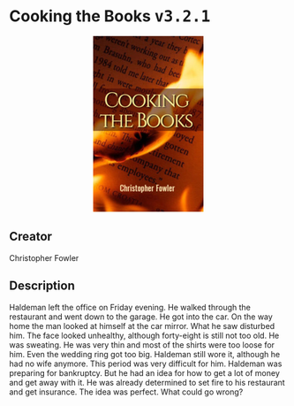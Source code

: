 
# Cooking the Books <kbd>v3.2.1</kbd>

<center>
  <img src="./cover-1024.jpg"/>
</center>

## Creator
Christopher Fowler

## Description
Haldeman left the office on Friday evening. He walked through the restaurant and went down to the garage. He got into the car. On the way home the man looked at himself at the car mirror. What he saw disturbed him. The face looked unhealthy, although forty-eight is still not too old. He was sweating. He was very thin and most of the shirts were too loose for him. Even the wedding ring got too big. Haldeman still wore it, although he had no wife anymore. This period was very difficult for him. Haldeman was preparing for bankruptcy. But he had an idea for how to get a lot of money and get away with it. He was already determined to set fire to his restaurant and get insurance. The idea was perfect. What could go wrong? 
